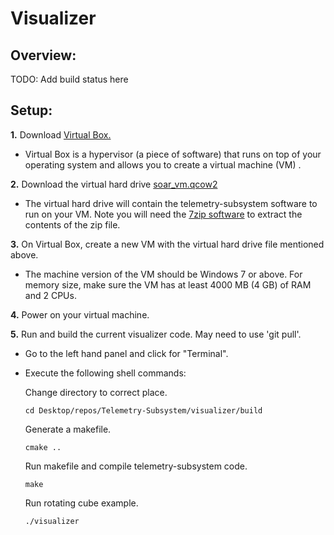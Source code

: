 # Visualizer
## Overview:
  TODO: Add build status here 
## Setup:
**1.** Download [Virtual Box.](https://www.virtualbox.org/wiki/Downloads)

   - Virtual Box is a hypervisor (a piece of software) that runs on top of your operating system and allows you to create a virtual machine (VM) .

**2.** Download the virtual hard drive [soar_vm.qcow2](https://drive.google.com/file/d/1SWaaq6ijOfP_IqaYz-DkRoniXE-CZMbI/view?usp=sharing)

   - The virtual hard drive will contain the telemetry-subsystem software to run on your VM. Note you will need the [7zip software](https://www.7-zip.org/download.html) to extract the contents of the zip file.
    
**3.**  On Virtual Box, create a new VM with the virtual hard drive file mentioned above. 

   - The machine version of the VM should be Windows 7 or above. For memory size, make sure the VM has at least 4000 MB (4 GB) of RAM and 2 CPUs. 

**4.** Power on your virtual machine.

**5.** Run and build the current visualizer code. May need to use 'git pull'.  

   - Go to the left hand panel and click for "Terminal".
    
   - Execute the following shell commands:
    
      Change directory to correct place.
      ```console
      cd Desktop/repos/Telemetry-Subsystem/visualizer/build
      ```
      Generate a makefile.
      ```console
      cmake ..
      ```
      Run makefile and compile telemetry-subsystem code.
      ```console
      make 
      ```
      Run rotating cube example.
      ```console
      ./visualizer 
      ```
